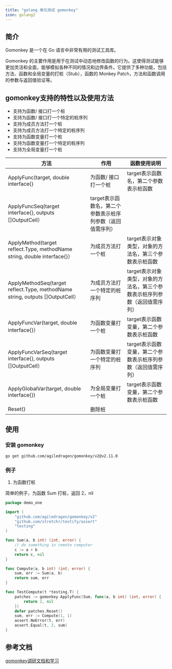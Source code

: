 ```yaml
---
title: "golang 单元测试 gomonkey"
icon: golang2
---
```

## 简介

Gomonkey 是一个在 Go 语言中非常有用的测试工具库。


Gomonkey 的主要作用是用于在测试中动态地修改函数的行为。这使得测试能够更加灵活和全面，能够模拟各种不同的情况和边界条件。它提供了多种功能，包括方法、函数和全局变量的打桩（Stub），函数的 Monkey Patch，方法和函数调用的参数与返回值验证等。

## gomonkey支持的特性以及使用方法

* 支持为函数/ 接口打一个桩
* 支持为函数/ 接口打一个特定的桩序列
* 支持为成员方法打一个桩
* 支持为成员方法打一个特定的桩序列
* 支持为函数变量打一个桩
* 支持为函数变量打一个特定的桩序列
* 支持为全局变量打一个桩

| 方法  | 作用 | 函数使用说明 |
|---|---|---|
| ApplyFunc(target, double interface{}  | 为函数/ 接口打一个桩 | target表示函数名，第二个参数表示桩函数 |
| ApplyFuncSeq(target interface{}, outputs []OutputCell）   | target表示函数名，第二个参数表示桩序列参数（返回值需序列） |
| ApplyMethod(target reflect.Type, methodName string, double interface{}） | 为成员方法打一个桩 | target表示对象类型，对象的方法名，第三个参数表示桩函数|
| ApplyMethodSeq(target reflect.Type, methodName string, outputs []OutputCell）|为成员方法打一个特定的桩序列 | target表示对象类型，对象的方法名，第三个参数表示桩序列参数（返回值需序列）|
| ApplyFuncVar(target, double interface{}）| 为函数变量打一个桩 | target表示函数变量，第二个参数表示桩函数 |
| ApplyFuncVarSeq(target interface{}, outputs []OutputCell）|为函数变量打一个特定的桩序列 | target表示函数变量，第二个参数表示桩序列参数（返回值需序列） |
| ApplyGlobalVar(target, double interface{}) | 为全局变量打一个桩 | target表示函数变量，第二个参数表示桩函数 |
| Reset() | 删除桩 | |

## 使用

### 安装 gomonkey

```sh
go get github.com/agiledragon/gomonkey/v2@v2.11.0
```

### 例子

1. 为函数打桩

简单的例子，为函数 Sum 打桩，返回 2，nil


```go 
package demo_one

import (
	"github.com/agiledragon/gomonkey/v2"
	"github.com/stretchr/testify/assert"
	"testing"
)

func Sum(a, b int) (int, error) {
	// do something in remote computer
	c := a + b
	return c, nil
}

func Compute(a, b int) (int, error) {
	sum, err := Sum(a, b)
	return sum, err
}

func TestCompute(t *testing.T) {
	patches := gomonkey.ApplyFunc(Sum, func(a, b int) (int, error) {
		return 2, nil
	})
	defer patches.Reset()
	sum, err := Compute(1, 1)
	assert.NoError(t, err)
	assert.Equal(t, 2, sum)
}

```



## 参考文档

[gomonkey调研文档和学习](https://blog.csdn.net/u013276277/article/details/104993370)
